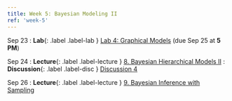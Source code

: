 ```yaml
---
title: Week 5: Bayesian Modeling II
ref: 'week-5'
---
```

Sep 23
: **Lab**{: .label .label-lab } [Lab 4: Graphical Models](https://data102.datahub.berkeley.edu/hub/user-redirect/git-pull?repo=https%3A%2F%2Fgithub.com%2Fds-102%2Ffa24-materials&urlpath=lab%2Ftree%2Ffa24-materials%2Flab%2Flab04%2Flab04.ipynb&branch=main) (due Sep 25 at **5 PM**)

Sep 24
: **Lecture**{: .label .label-lecture } [8. Bayesian Hierarchical Models II](lecture/lec08)
: **Discussion**{: .label .label-disc } [Discussion 4](https://drive.google.com/file/d/11C4p_L4XhOfSJw0GtrIYLmYRnFptOiii/view?usp=sharing)

Sep 26
: **Lecture**{: .label .label-lecture } [9. Bayesian Inference with Sampling](lecture/lec09)
